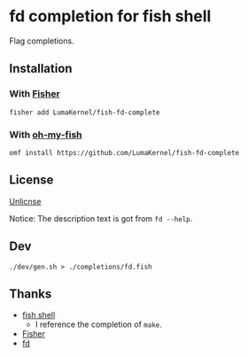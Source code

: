 # fd completion for fish shell

Flag completions.

## Installation

### With [Fisher](https://github.com/jorgebucaran/fisher)

```fish
fisher add LumaKernel/fish-fd-complete
```

### With [oh-my-fish](https://github.com/oh-my-fish/oh-my-fish)

```fish
omf install https://github.com/LumaKernel/fish-fd-complete
```

## License

[Unlicnse](LICENSE)

Notice: The description text is got from `fd --help`.

## Dev

```
./dev/gen.sh > ./completions/fd.fish
```

## Thanks

* [fish shell](https://github.com/fish-shell/fish-shell)
  * I reference the completion of `make`.
* [Fisher](https://github.com/jorgebucaran/fisher)
* [fd](https://github.com/sharkdp/fd)
